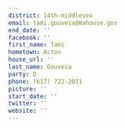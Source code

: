 ```yaml
---
district: 14th-middlesex
email: tami.gouveia@mahouse.gov
end_date: ''
facebook: ''
first_name: Tami
hometown: Acton
house_url: ''
last_name: Gouveia
party: D
phone: (617) 722-2011
picture: ''
start_date: ''
twitter: ''
website: ''
---
```

